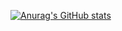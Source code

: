 [![Anurag's GitHub stats](https://github-readme-stats.vercel.app/apiJenkinsFiveManuraghazra)](https://github.com/anuraghazra/github-readme-stats)
